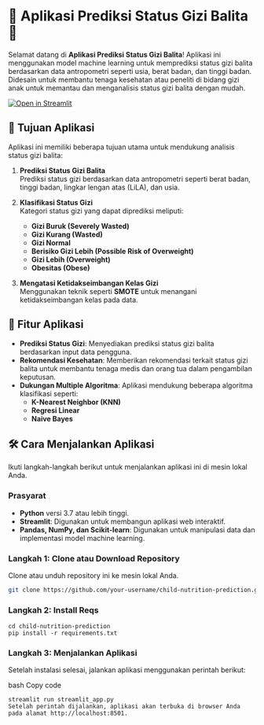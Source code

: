 # 🍼 **Aplikasi Prediksi Status Gizi Balita** 🌱

Selamat datang di **Aplikasi Prediksi Status Gizi Balita**! Aplikasi ini menggunakan model machine learning untuk memprediksi status gizi balita berdasarkan data antropometri seperti usia, berat badan, dan tinggi badan. Didesain untuk membantu tenaga kesehatan atau peneliti di bidang gizi anak untuk memantau dan menganalisis status gizi balita dengan mudah.

[![Open in Streamlit](https://static.streamlit.io/badges/streamlit_badge_black_white.svg)](https://your-streamlit-app-url.com)

## 🎯 **Tujuan Aplikasi**

Aplikasi ini memiliki beberapa tujuan utama untuk mendukung analisis status gizi balita:

1. **Prediksi Status Gizi Balita**  
   Prediksi status gizi berdasarkan data antropometri seperti berat badan, tinggi badan, lingkar lengan atas (LiLA), dan usia.
   
2. **Klasifikasi Status Gizi**  
   Kategori status gizi yang dapat diprediksi meliputi:
   - **Gizi Buruk (Severely Wasted)**
   - **Gizi Kurang (Wasted)**
   - **Gizi Normal**
   - **Berisiko Gizi Lebih (Possible Risk of Overweight)**
   - **Gizi Lebih (Overweight)**
   - **Obesitas (Obese)**

3. **Mengatasi Ketidakseimbangan Kelas Gizi**  
   Menggunakan teknik seperti **SMOTE** untuk menangani ketidakseimbangan kelas pada data.

## 🚀 **Fitur Aplikasi**

- **Prediksi Status Gizi**: Menyediakan prediksi status gizi balita berdasarkan input data pengguna.
- **Rekomendasi Kesehatan**: Memberikan rekomendasi terkait status gizi balita untuk membantu tenaga medis dan orang tua dalam pengambilan keputusan.
- **Dukungan Multiple Algoritma**: Aplikasi mendukung beberapa algoritma klasifikasi seperti:
  - **K-Nearest Neighbor (KNN)**
  - **Regresi Linear**
  - **Naive Bayes**

## 🛠️ **Cara Menjalankan Aplikasi**

Ikuti langkah-langkah berikut untuk menjalankan aplikasi ini di mesin lokal Anda.

### Prasyarat

- **Python** versi 3.7 atau lebih tinggi.
- **Streamlit**: Digunakan untuk membangun aplikasi web interaktif.
- **Pandas, NumPy, dan Scikit-learn**: Digunakan untuk manipulasi data dan implementasi model machine learning.

### Langkah 1: Clone atau Download Repository

Clone atau unduh repository ini ke mesin lokal Anda.

```bash
git clone https://github.com/your-username/child-nutrition-prediction.git
```

### Langkah 2: Install Reqs
```
cd child-nutrition-prediction
pip install -r requirements.txt
```

### Langkah 3: Menjalankan Aplikasi
Setelah instalasi selesai, jalankan aplikasi menggunakan perintah berikut:

bash
Copy code
```
streamlit run streamlit_app.py
Setelah perintah dijalankan, aplikasi akan terbuka di browser Anda pada alamat http://localhost:8501.
```